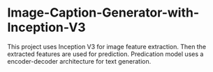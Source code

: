 # Image-Caption-Generator-with-Inception-V3
This project uses Inception V3 for image feature extraction.
Then the extracted features are used for prediction.
Predication model uses a encoder-decoder architecture for text generation.
